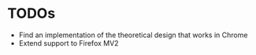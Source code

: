 # TODOs

- Find an implementation of the theoretical design that works in Chrome
- Extend support to Firefox MV2
